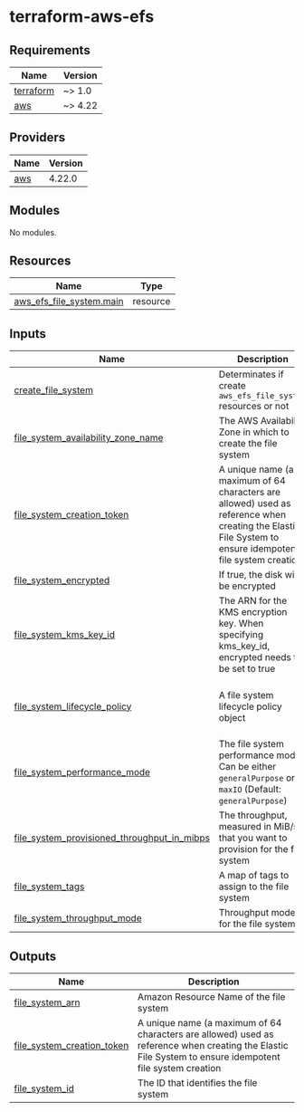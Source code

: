 # terraform-aws-efs

<!-- BEGINNING OF PRE-COMMIT-TERRAFORM DOCS HOOK -->
## Requirements

| Name | Version |
|------|---------|
| <a name="requirement_terraform"></a> [terraform](#requirement\_terraform) | ~> 1.0 |
| <a name="requirement_aws"></a> [aws](#requirement\_aws) | ~> 4.22 |

## Providers

| Name | Version |
|------|---------|
| <a name="provider_aws"></a> [aws](#provider\_aws) | 4.22.0 |

## Modules

No modules.

## Resources

| Name | Type |
|------|------|
| [aws_efs_file_system.main](https://registry.terraform.io/providers/hashicorp/aws/latest/docs/resources/efs_file_system) | resource |

## Inputs

| Name | Description | Type | Default | Required |
|------|-------------|------|---------|:--------:|
| <a name="input_create_file_system"></a> [create\_file\_system](#input\_create\_file\_system) | Determinates if create `aws_efs_file_system` resources or not | `bool` | `true` | no |
| <a name="input_file_system_availability_zone_name"></a> [file\_system\_availability\_zone\_name](#input\_file\_system\_availability\_zone\_name) | The AWS Availability Zone in which to create the file system | `string` | `null` | no |
| <a name="input_file_system_creation_token"></a> [file\_system\_creation\_token](#input\_file\_system\_creation\_token) | A unique name (a maximum of 64 characters are allowed) used as reference when creating the Elastic File System to ensure idempotent file system creation | `string` | `null` | no |
| <a name="input_file_system_encrypted"></a> [file\_system\_encrypted](#input\_file\_system\_encrypted) | If true, the disk will be encrypted | `bool` | `null` | no |
| <a name="input_file_system_kms_key_id"></a> [file\_system\_kms\_key\_id](#input\_file\_system\_kms\_key\_id) | The ARN for the KMS encryption key. When specifying kms\_key\_id, encrypted needs to be set to true | `string` | `null` | no |
| <a name="input_file_system_lifecycle_policy"></a> [file\_system\_lifecycle\_policy](#input\_file\_system\_lifecycle\_policy) | A file system lifecycle policy object | <pre>object({<br>    transition_to_ia                    = optional(string)<br>    transition_to_primary_storage_class = optional(string)<br>  })</pre> | `null` | no |
| <a name="input_file_system_performance_mode"></a> [file\_system\_performance\_mode](#input\_file\_system\_performance\_mode) | The file system performance mode. Can be either `generalPurpose` or `maxIO` (Default: `generalPurpose`) | `string` | `null` | no |
| <a name="input_file_system_provisioned_throughput_in_mibps"></a> [file\_system\_provisioned\_throughput\_in\_mibps](#input\_file\_system\_provisioned\_throughput\_in\_mibps) | The throughput, measured in MiB/s, that you want to provision for the file system | `number` | `null` | no |
| <a name="input_file_system_tags"></a> [file\_system\_tags](#input\_file\_system\_tags) | A map of tags to assign to the file system | `map(string)` | `null` | no |
| <a name="input_file_system_throughput_mode"></a> [file\_system\_throughput\_mode](#input\_file\_system\_throughput\_mode) | Throughput mode for the file system | `string` | `null` | no |

## Outputs

| Name | Description |
|------|-------------|
| <a name="output_file_system_arn"></a> [file\_system\_arn](#output\_file\_system\_arn) | Amazon Resource Name of the file system |
| <a name="output_file_system_creation_token"></a> [file\_system\_creation\_token](#output\_file\_system\_creation\_token) | A unique name (a maximum of 64 characters are allowed) used as reference when creating the Elastic File System to ensure idempotent file system creation |
| <a name="output_file_system_id"></a> [file\_system\_id](#output\_file\_system\_id) | The ID that identifies the file system |
<!-- END OF PRE-COMMIT-TERRAFORM DOCS HOOK -->